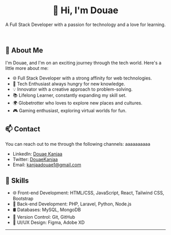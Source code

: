 
<!--
**Douaekanjaa/Douaekanjaa** is a ✨ _special_ ✨ repository because its `README.md` (this file) appears on your GitHub profile.

Here are some ideas to get you started:

- 🔭 I’m currently working on ...
- 🌱 I’m currently learning ...
- 👯 I’m looking to collaborate on ...
- 🤔 I’m looking for help with ...
- 💬 Ask me about ...
- 📫 How to reach me: ...
- 😄 Pronouns: ...
- ⚡ Fun fact: ...
-->
<div align="center">
  <h1>👋 Hi, I'm Douae </h1>
  <p>A Full Stack Developer with a passion for technology and a love for learning.</p>
</div>

<br>

## 🚀 **About Me**

I'm Douae, and I'm on an exciting journey through the tech world. Here's a little more about me:

- 🌐 Full Stack Developer with a strong affinity for web technologies.
- 🌱 Tech Enthusiast always hungry for new knowledge.
- 💡 Innovator with a creative approach to problem-solving.
- 📚 Lifelong Learner, constantly expanding my skill set.
- 🌍 Globetrotter who loves to explore new places and cultures.
- 🎮 Gaming enthusiast, exploring virtual worlds for fun.


## 📫 **Contact**

You can reach out to me through the following channels:
aaaaaaaaaa
- LinkedIn: [Douae Kanjaa]( https://linkedin.com/in/douae-kanjaa-2728b5270)
- Twitter: [DouaeKanjaa](https://twitter.com/DouaeKanjaa)
- Email: [kanjaadouae1@gmail.com](kanjaadouae1@gmail.com)

## 💼 Skills

- 🌐 Front-end Development: HTML/CSS, JavaScript, React, Tailwind CSS, Bootstrap
- 🚀 Back-end Development: PHP, Laravel, Python, Node.js
- 🛢️ Databases: MySQL, MongoDB
- 📁 Version Control: Git, GitHub
- 🎨 UI/UX Design: Figma, Adobe XD

---
